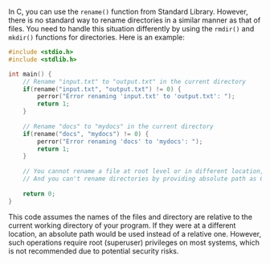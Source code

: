 In C, you can use the `rename()` function from Standard Library. However, there is no standard way to rename directories in a similar manner as that of files. You need to handle this situation differently by using the `rmdir()` and `mkdir()` functions for directories. Here is an example:

```c
#include <stdio.h>
#include <stdlib.h>

int main() {
    // Rename "input.txt" to "output.txt" in the current directory
    if(rename("input.txt", "output.txt") != 0) {
        perror("Error renaming 'input.txt' to 'output.txt': ");
        return 1;
    }
    
    // Rename "docs" to "mydocs" in the current directory
    if(rename("docs", "mydocs") != 0) {
        perror("Error renaming 'docs' to 'mydocs': ");
        return 1;
    }
  
    // You cannot rename a file at root level or in different location, because that requires superuser privileges.
    // And you can't rename directories by providing absolute path as C standard library does not support this operation.
    
    return 0;
}
```

This code assumes the names of the files and directory are relative to the current working directory of your program. If they were at a different location, an absolute path would be used instead of a relative one. However, such operations require root (superuser) privileges on most systems, which is not recommended due to potential security risks.

